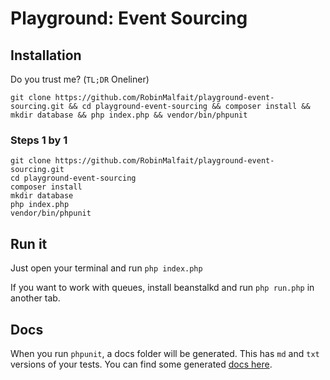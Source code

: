 # Playground: Event Sourcing

## Installation

Do you trust me? (`TL;DR` Oneliner)

```
git clone https://github.com/RobinMalfait/playground-event-sourcing.git && cd playground-event-sourcing && composer install && mkdir database && php index.php && vendor/bin/phpunit
```

### Steps 1 by 1

```
git clone https://github.com/RobinMalfait/playground-event-sourcing.git
cd playground-event-sourcing
composer install
mkdir database
php index.php
vendor/bin/phpunit
```

## Run it

Just open your terminal and run `php index.php`

If you want to work with queues, install beanstalkd and run `php run.php` in another tab.

## Docs

When you run `phpunit`, a docs folder will be generated. This has `md` and `txt` versions of your tests.
You can find some generated [docs here](https://github.com/RobinMalfait/playground-event-sourcing/tree/master/docs).